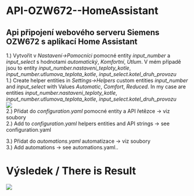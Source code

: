 # API-OZW672--HomeAssistant  
## Api připojení webového serveru Siemens OZW672 s aplikací Home Assistant
1.) Vytvořit v *Nastavení->Pomocníci* pomocné entity *input_number* a *input_select* s hodnotami *automatický*, *Komfortní*, *Útlum*. V mém případě jsou to entity *input_number.nastaveni_teploty_kotle*, *input_number.utlumova_teplota_kotle*, *input_select.kotel_druh_provozu*  
1.) Create helper entities in *Settings->Helpers* custom entities *input_number* and *input_select* with Values *Automatic*, *Comfort*, *Reduced*. In my case are entities *input_number.nastaveni_teploty_kotle*, *input_number.utlumova_teplota_kotle*, *input_select.kotel_druh_provozu*    
![](https://github.com/vencakratky/API-OZW672--HomeAssistant/blob/master/entities.jpg)  
2.) Přidat do *configuration.yaml* pomocné entity a API řetězce -> viz soubory  
2.) Add to *configuration.yaml* helpers entities and API strings -> see configuration.yaml 

3.) Přidat do *automations.yaml* automatizace -> viz soubory   
3.) Add automations -> see automations.yaml..

# Výsledek / There is Result
![](https://github.com/vencakratky/API-OZW672--HomeAssistant/blob/master/kotel.jpg)
